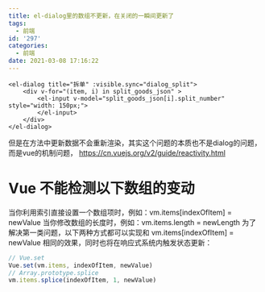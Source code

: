 ```yaml
---
title: el-dialog里的数组不更新，在关闭的一瞬间更新了
tags: 
  - 前端
id: '297'
categories:
  - 前端
date: 2021-03-08 17:16:22
---
```


```markup
<el-dialog title="拆单" :visible.sync="dialog_split">
    <div v-for="(item, i) in split_goods_json" >
        <el-input v-model="split_goods_json[i].split_number" style="width: 150px;">
        </el-input>
    </div>
</el-dialog>
```

但是在方法中更新数据不会重新渲染，其实这个问题的本质也不是dialog的问题，而是vue的机制问题， https://cn.vuejs.org/v2/guide/reactivity.html

# Vue 不能检测以下数组的变动

当你利用索引直接设置一个数组项时，例如：vm.items\[indexOfItem\] = newValue 当你修改数组的长度时，例如：vm.items.length = newLength 为了解决第一类问题，以下两种方式都可以实现和 vm.items\[indexOfItem\] = newValue 相同的效果，同时也将在响应式系统内触发状态更新：

```javascript
// Vue.set
Vue.set(vm.items, indexOfItem, newValue)
// Array.prototype.splice
vm.items.splice(indexOfItem, 1, newValue)
```